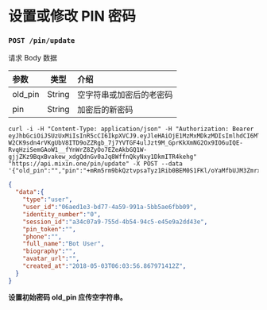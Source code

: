 # 设置或修改 PIN 密码

### `POST /pin/update` 

请求 Body 数据

| 参数 | 类型 | 介绍 |
| :----- | :----: | :---- |
| old_pin | String | 空字符串或加密后的老密码 |
| pin | String | 加密后的新密码 |

```
curl -i -H "Content-Type: application/json" -H "Authorization: Bearer eyJhbGciOiJSUzUxMiIsInR5cCI6IkpXVCJ9.eyJleHAiOjE1MzMxMDkzMDIsImlhdCI6MTUyNTMzMzMwMiwianRpIjoiZGNjNjM3ZGQtY2UxMi00MTQwLWI2YzItYjU1OGM1MTYxYzQxIiwic2lkIjoiYTM0YzA3YTktNzU1ZC00YjU0LTk0YzUtZTQ1ZTlhMmRkNDNlIiwic2lnIjoiZTdkMThmMDJmZjBhMTBjNzQ1MzI4OGIyYzkyNTMyZGQ5OWZlMWYyYjc1MzQzYWY0NWI4YjMyYjk2MTE1ZWRkOSIsInVpZCI6IjA2YWVkMWUzLWJkNzctNGE1OS05OTFhLTViYjVhZTZmYmIwOSJ9.R7p5uWHQJDldW-W2CK9sdn4rVKgUbV8ITD9oZZRgb_7j7YVTGF4ulJzt9M_GprKkXmNG2Ox9IO6uIQE-RvqHziSemGAoW1__fYnWrZ8ZyOo7EZeAkbGQ1W-gjjZKz9BqxBvakew_xdgQdnGv0aJq8WffnQkyNxy1DkmITR4kehg" "https://api.mixin.one/pin/update" -X POST --data '{"old_pin":"","pin":"+mRm5rm9bkQztvpsaTyz1Rib0BEM0S1FKl/oYaMfbUJM3ZmrxJhafj/tjHi+3kwQ"}'
```

```json
{
  "data":{
    "type":"user",
    "user_id":"06aed1e3-bd77-4a59-991a-5bb5ae6fbb09",
    "identity_number":"0",
    "session_id":"a34c07a9-755d-4b54-94c5-e45e9a2dd43e",
    "pin_token":"",
    "phone":"",
    "full_name":"Bot User",
    "biography":"",
    "avatar_url":"",
    "created_at":"2018-05-03T06:03:56.867971412Z",
  }
}
```

**设置初始密码 old_pin 应传空字符串。**